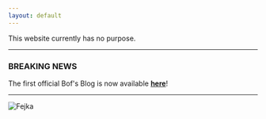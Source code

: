 ```yaml
---
layout: default
---
```


This website currently has no purpose.

---
### BREAKING NEWS

The first official Bof's Blog is now available [**here**](https://www.owenboffey.com/blog)!

---

<img src="https://owenbof.github.io/cdn/Fejka.png" alt="Fejka">
